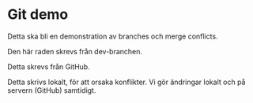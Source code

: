 # Git demo

Detta ska bli en demonstration av branches och merge conflicts.

Den här raden skrevs från dev-branchen.

Detta skrevs från GitHub.

Detta skrivs lokalt, för att orsaka konflikter.
Vi gör ändringar lokalt och på servern (GitHub) samtidigt.
